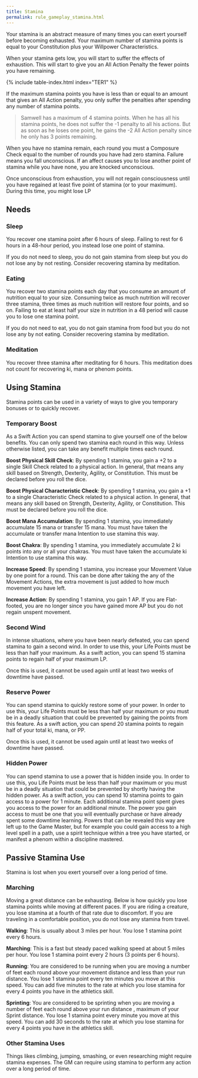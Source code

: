 ```yaml
---
title: Stamina
permalink: rule_gameplay_stamina.html
---
```


Your stamina is an abstract measure of many times you can exert yourself before becoming exhausted. Your maximum number of stamina points is equal to your Constitution plus your Willpower Characteristics. 

When your stamina gets low, you will start to suffer the effects of exhaustion. This will start to give you an All Action Penalty the fewer points you have remaining.

{% include table-index.html index="TER1" %}

If the maximum stamina points you have is less than or equal to an amount that gives an All Action penalty, you only suffer the penalties after spending any number of stamina points.

> Samwell has a maximum of 4 stamina points. When he has all his stamina points, he does not suffer the -1 penalty to all his actions. But as soon as he loses one point, he gains the -2 All Action penalty since he only has 3 points remaining.

When you have no stamina remain, each round you must a Composure Check equal to the number of rounds you have had zero stamina. Failure means you fall unconscious. If an affect causes you to lose another point of stamina while you have none, you are knocked unconscious. 

Once unconscious from exhaustion, you will not regain consciousness until you have regained at least five point of stamina (or to your maximum). During this time, you might lose LP 

## Needs

### Sleep
You recover one stamina point after 6 hours of sleep. Failing to rest for 6 hours in a 48-hour period, you instead lose one point of stamina.

If you do not need to sleep, you do not gain stamina from sleep but you do not lose any by not resting. Consider recovering stamina by meditation.

### Eating
You recover two stamina points each day that you consume an amount of nutrition equal to your size. Consuming twice as much nutrition will recover three stamina, three times as much nutrition will restore four points, and so on. Failing to eat at least half your size in nutrition in a 48 period will cause you to lose one stamina point.

If you do not need to eat, you do not gain stamina from food but you do not lose any by not eating. Consider recovering stamina by meditation.

### Meditation
You recover three stamina after meditating for 6 hours. This meditation does not count for recovering ki, mana or phenom points.

## Using Stamina
Stamina points can be used in a variety of ways to give you temporary bonuses or to quickly recover.

### Temporary Boost
As a Swift Action you can spend stamina to give yourself one of the below benefits. You can only spend two stamina each round in this way. Unless otherwise listed, you can take any benefit multiple times each round.

**Boost Physical Skill Check**: By spending 1 stamina, you gain a +2 to a single Skill Check related to a physical action. In general, that means any skill based on Strength, Dexterity, Agility, or Constitution. This must be declared before you roll the dice.

**Boost Physical Characteristic Check**: By spending 1 stamina, you gain a +1 to a single Characteristic Check related to a physical action. In general, that means any skill based on Strength, Dexterity, Agility, or Constitution. This must be declared before you roll the dice.

**Boost Mana Accumulation**: By spending 1 stamina, you immediately accumulate 15 mana or transfer 15 mana. You must have taken the accumulate or transfer mana Intention to use stamina this way.

**Boost Chakra**: By spending 1 stamina, you immediately accumulate 2 ki points into any or all your chakras. You must have taken the accumulate ki Intention to use stamina this way.

**Increase Speed**: By spending 1 stamina, you increase your Movement Value by one point for a round. This can be done after taking the any of the Movement Actions, the extra movement is just added to how much movement you have left.

**Increase Action**: By spending 1 stamina, you gain 1 AP. If you are Flat-footed, you are no longer since you have gained more AP but you do not regain unspent movement.

### Second Wind
In intense situations, where you have been nearly defeated, you can spend stamina to gain a second wind. In order to use this, your Life Points must be less than half your maximum. As a swift action, you can spend 15 stamina points to regain half of your maximum LP. 

Once this is used, it cannot be used again until at least two weeks of downtime have passed.

### Reserve Power
You can spend stamina to quickly restore some of your power. In order to use this, your Life Points must be less than half your maximum or you must be in a deadly situation that could be prevented by gaining the points from this feature. As a swift action, you can spend 20 stamina points to regain half of your total ki, mana, or PP.

Once this is used, it cannot be used again until at least two weeks of downtime have passed.

### Hidden Power
You can spend stamina to use a power that is hidden inside you. In order to use this, you Life Points must be less than half your maximum or you must be in a deadly situation that could be prevented by shortly having the hidden power. As a swift action, you can spend 10 stamina points to gain access to a power for 1 minute. Each additional stamina point spent gives you access to the power for an additional minute. The power you gain access to must be one that you will eventually purchase or have already spent some downtime learning. Powers that can be revealed this way are left up to the Game Master, but for example you could gain access to a high level spell in a path, use a spirit technique within a tree you have started, or manifest a phenom within a discipline mastered.

## Passive Stamina Use
Stamina is lost when you exert yourself over a long period of time.

### Marching
Moving a great distance can be exhausting. Below is how quickly you lose stamina points while moving at different paces. If you are riding a creature, you lose stamina at a fourth of that rate due to discomfort. If you are traveling in a comfortable position, you do not lose any stamina from travel.

**Walking**: This is usually about 3 miles per hour. You lose 1 stamina point every 6 hours.

**Marching**: This is a fast but steady paced walking speed at about 5 miles per hour. You lose 1 stamina point every 2 hours (3 points per 6 hours).

**Running**: You are considered to be running when you are moving a number of feet each round above your movement distance and less than your run distance. You lose 1 stamina point every ten minutes you move at this speed. You can add five minutes to the rate at which you lose stamina for every 4 points you have in the athletics skill.

**Sprinting**: You are considered to be sprinting when you are moving a number of feet each round above your run distance , maximum of your Sprint distance. You lose 1 stamina point every minute you move at this speed. You can add 30 seconds to the rate at which you lose stamina for every 4 points you have in the athletics skill.

### Other Stamina Uses
Things likes climbing, jumping, smashing, or even researching might require stamina expenses. The GM can require using stamina to perform any action over a long period of time.